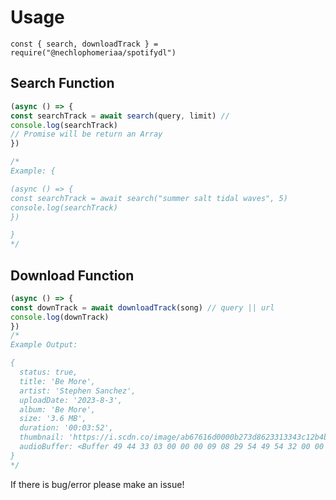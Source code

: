 # Usage
`const { search, downloadTrack } = require("@nechlophomeriaa/spotifydl")`

## Search Function
```js
(async () => {
const searchTrack = await search(query, limit) //
console.log(searchTrack)
// Promise will be return an Array
})

/*
Example: {

(async () => {
const searchTrack = await search("summer salt tidal waves", 5)
console.log(searchTrack)
})

}
*/
```

## Download Function
```js
(async () => {
const downTrack = await downloadTrack(song) // query || url
console.log(downTrack)
})
/*
Example Output:

{
  status: true,
  title: 'Be More',
  artist: 'Stephen Sanchez',
  uploadDate: '2023-8-3',
  album: 'Be More',
  size: '3.6 MB',
  duration: '00:03:52',
  thumbnail: 'https://i.scdn.co/image/ab67616d0000b273d8623313343c12b4b46f8235',
  audioBuffer: <Buffer 49 44 33 03 00 00 00 09 08 29 54 49 54 32 00 00 00 11 00 00 01 ff fe 42 00 65 00 20 00 4d 00 6f 00 72 00 65 00 54 50 45 31 00 00 00 21 00 00 01 ff fe ... 3857031 more bytes>
}
*/
```

If there is bug/error please make an issue!


